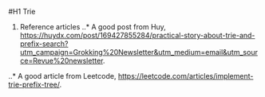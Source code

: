 #H1 Trie

1. Reference articles 
..* A good post from Huy, https://huydx.com/post/169427855284/practical-story-about-trie-and-prefix-search?utm_campaign=Grokking%20Newsletter&utm_medium=email&utm_source=Revue%20newsletter.

..* A good article from Leetcode, https://leetcode.com/articles/implement-trie-prefix-tree/.
